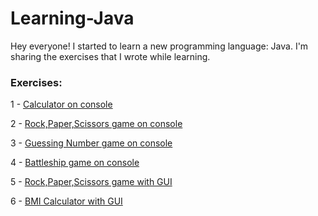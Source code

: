 # Learning-Java
Hey everyone! I started to learn a new programming language: Java. I'm sharing the exercises that I wrote while learning.

### Exercises: ###
1 - [Calculator on console](https://github.com/CihanBosnali/Learning-Java/blob/master/calculator.java)

2 - [Rock,Paper,Scissors game on console](https://github.com/CihanBosnali/Learning-Java/blob/master/rockpaperscissors.java)

3 - [Guessing Number game on console](https://github.com/CihanBosnali/Learning-Java/blob/master/guessnumber.java)

4 - [Battleship game on console](https://github.com/CihanBosnali/Learning-Java/blob/master/battleshipgame.java)

5 - [Rock,Paper,Scissors game with GUI](https://github.com/CihanBosnali/Learning-Java/blob/master/rockpaperscissorsui.java)

6 - [BMI Calculator with GUI](https://github.com/CihanBosnali/Learning-Java/blob/master/bmigui.java)
